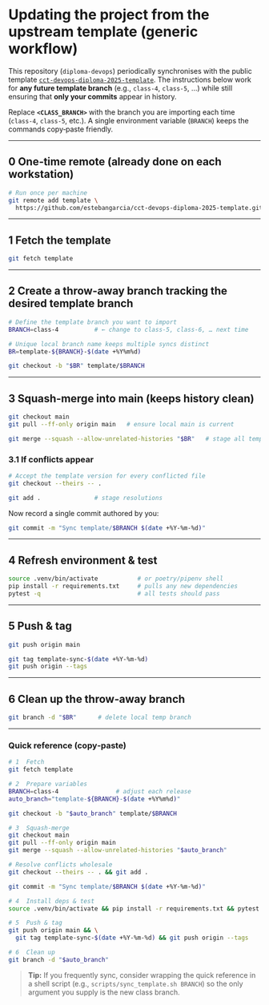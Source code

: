 # Updating the project from the upstream template (generic workflow)

This repository (`diploma-devops`) periodically synchronises with the public template [`cct-devops-diploma-2025-template`](https://github.com/estebangarcia/cct-devops-diploma-2025-template). The instructions below work for **any future template branch** (e.g., `class‑4`, `class‑5`, …) while still ensuring that **only your commits** appear in history.

Replace **`<CLASS_BRANCH>`** with the branch you are importing each time (`class-4`, `class-5`, etc.). A single environment variable (`BRANCH`) keeps the commands copy‑paste friendly.

---

## 0  One‑time remote (already done on each workstation)

```bash
# Run once per machine
git remote add template \
  https://github.com/estebangarcia/cct-devops-diploma-2025-template.git
```

---

## 1  Fetch the template

```bash
git fetch template
```

---

## 2  Create a throw‑away branch tracking the desired template branch

```bash
# Define the template branch you want to import
BRANCH=class-4          # ← change to class‑5, class‑6, … next time

# Unique local branch name keeps multiple syncs distinct
BR=template-${BRANCH}-$(date +%Y%m%d)

git checkout -b "$BR" template/$BRANCH
```

---

## 3  Squash‑merge into **main** (keeps history clean)

```bash
git checkout main
git pull --ff-only origin main   # ensure local main is current

git merge --squash --allow-unrelated-histories "$BR"   # stage all template changes
```

### 3.1  If conflicts appear

```bash
# Accept the template version for every conflicted file
git checkout --theirs -- .

git add .               # stage resolutions
```

Now record a single commit authored by you:

```bash
git commit -m "Sync template/$BRANCH $(date +%Y-%m-%d)"
```

---

## 4  Refresh environment & test

```bash
source .venv/bin/activate           # or poetry/pipenv shell
pip install -r requirements.txt     # pulls any new dependencies
pytest -q                           # all tests should pass
```

---

## 5  Push & tag

```bash
git push origin main

git tag template-sync-$(date +%Y-%m-%d)
git push origin --tags
```

---

## 6  Clean up the throw‑away branch

```bash
git branch -d "$BR"      # delete local temp branch
```

---

### Quick reference (copy‑paste)

```bash
# 1  Fetch
git fetch template

# 2  Prepare variables
BRANCH=class-4                # adjust each release
auto_branch="template-${BRANCH}-$(date +%Y%m%d)"

git checkout -b "$auto_branch" template/$BRANCH

# 3  Squash‑merge
git checkout main
git pull --ff-only origin main
git merge --squash --allow-unrelated-histories "$auto_branch"

# Resolve conflicts wholesale
git checkout --theirs -- . && git add .

git commit -m "Sync template/$BRANCH $(date +%Y-%m-%d)"

# 4  Install deps & test
source .venv/bin/activate && pip install -r requirements.txt && pytest -q

# 5  Push & tag
git push origin main && \
  git tag template-sync-$(date +%Y-%m-%d) && git push origin --tags

# 6  Clean up
git branch -d "$auto_branch"
```

> **Tip:** If you frequently sync, consider wrapping the quick reference in a shell script (e.g., `scripts/sync_template.sh BRANCH`) so the only argument you supply is the new class branch.
